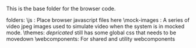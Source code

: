 This is the base folder for the browser code.  

folders:
\js : Place browser javascript files here
\mock-images : A series of video jpeg images used to simulate video when the system is in mocked mode.
\themes: *depricated* still has some global css that needs to be movedown
\webcomponents: For shared and utility webcomponents
